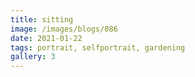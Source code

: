 ```yaml
---
title: sitting
image: /images/blogs/086
date: 2021-01-22
tags: portrait, selfportrait, gardening
gallery: 3
---
```

